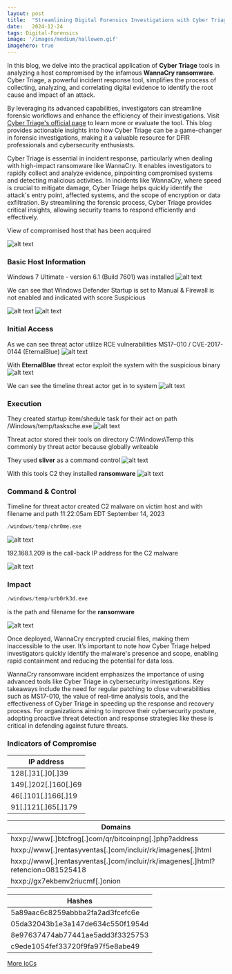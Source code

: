 ```yaml
---
layout:	post
title:	"Streamlining Digital Forensics Investigations with Cyber Triage"
date:	2024-12-24
tags: Digital-Forensics
image: '/images/medium/hallowen.gif'
imagehero: true
---
```


In this blog, we delve into the practical application of <b>Cyber Triage</b> tools in analyzing a host compromised by the infamous <b>WannaCry ransomware</b>. Cyber Triage, a powerful incident response tool, simplifies the process of collecting, analyzing, and correlating digital evidence to identify the root cause and impact of an attack.

By leveraging its advanced capabilities, investigators can streamline forensic workflows and enhance the efficiency of their investigations. Visit [Cyber Triage's official page](https://www.cybertriage.com/) to learn more or evaluate the tool. This blog provides actionable insights into how Cyber Triage can be a game-changer in forensic investigations, making it a valuable resource for DFIR professionals and cybersecurity enthusiasts.

Cyber Triage is essential in incident response, particularly when dealing with high-impact ransomware like WannaCry. It enables investigators to rapidly collect and analyze evidence, pinpointing compromised systems and detecting malicious activities. In incidents like WannaCry, where speed is crucial to mitigate damage, Cyber Triage helps quickly identify the attack's entry point, affected systems, and the scope of encryption or data exfiltration. By streamlining the forensic process, Cyber Triage provides critical insights, allowing security teams to respond efficiently and effectively.

View of compromised host that has been acquired

![alt text](/images/image-3.png)

### Basic Host Information

Windows 7 Ultimate - version 6.1 (Build 7601) was installed
![alt text](/images/image-4.png)

We can see that Windows Defender Startup is set to Manual & Firewall is not enabled and indicated with score Suspicious 

![alt text](/images/image-5.png)
![alt text](/images/image-6.png)

### Initial Access

As we can see threat actor utilize RCE vulnerabilities MS17–010 / CVE-2017-0144 (EternalBlue)
![alt text](/images/image-7.png)

With <b>EternalBlue</b> threat ector exploit the system with the suspicious binary
![alt text](/images/image-8.png)

We can see the timeline threat actor get in to system
![alt text](/images/image-9.png)

### Execution

They created startup item/shedule task for their act on path
/Windows/temp/tasksche.exe
![alt text](/images/image-15.png)

Threat actor stored their tools on directory C:\Windows\Temp this commonly by threat actor because globally writeable

They used <b>sliver</b> as a command control
![alt text](/images/image-10.png)

With this tools C2 they installed <b>ransomware</b>
![alt text](/images/image-11.png)

### Command & Control

Timeline for threat actor created C2 malware on victim host and with filename and path 11:22:05am EDT September 14, 2023

```python
/windows/temp/chr0me.exe
```

![alt text](/images/image-12.png)

192.168.1.209 is the call-back IP address for the C2 malware


![alt text](/images/image-13.png)

### Impact

```python
/windows/temp/urb0rk3d.exe
```  
is the path and filename for the <b>ransomware</b>

![alt text](/images/impacted-host.png)

Once deployed, WannaCry encrypted crucial files, making them inaccessible to the user. It’s important to note how Cyber Triage helped investigators quickly identify the malware's presence and scope, enabling rapid containment and reducing the potential for data loss.

 WannaCry ransomware incident emphasizes the importance of using advanced tools like Cyber Triage in cybersecurity investigations. Key takeaways include the need for regular patching to close vulnerabilities such as MS17-010, the value of real-time analysis tools, and the effectiveness of Cyber Triage in speeding up the response and recovery process. For organizations aiming to improve their cybersecurity posture, adopting proactive threat detection and response strategies like these is critical in defending against future threats.

### Indicators of Compromise

| IP address |
|------------|
| 128[.]31[.]0[.]39
| 149[.]202[.]160[.]69
| 46[.]101[.]166[.]19
| 91[.]121[.]65[.]179

| Domains |
|---------|
| hxxp://www[.]btcfrog[.]com/qr/bitcoinpng[.]php?address
| hxxp://www[.]rentasyventas[.]com/incluir/rk/imagenes[.]html
| hxxp://www[.]rentasyventas[.]com/incluir/rk/imagenes[.]html?retencion=081525418
| hxxp://gx7ekbenv2riucmf[.]onion

| Hashes |
|--------|
|5a89aac6c8259abbba2fa2ad3fcefc6e
| 05da32043b1e3a147de634c550f1954d
| 8e97637474ab77441ae5add3f3325753
| c9ede1054fef33720f9fa97f5e8abe49

[More IoCs](https://github.com/sophoslabs/IoCs/blob/master/Worm-WannaCry)